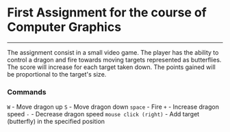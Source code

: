 # First Assignment for the course of Computer Graphics
---
The assignment consist in a small video game. The player has the ability to control a dragon and fire towards moving targets represented as butterflies.
The score will increase for each target taken down. The points gained will be proportional to the target's size.
### Commands
`W` - Move dragon up
`S` - Move dragon down
`space` - Fire
`+` - Increase dragon speed
`-` - Decrease dragon speed
`mouse click (right)` - Add target (butterfly) in the specified position
